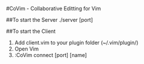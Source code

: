 #CoVim - Collaborative Editting for Vim

##To start the Server
./server [port]

##To start the Client
1. Add client.vim to your plugin folder (~/.vim/plugin/)
1. Open Vim 
2. :CoVim connect [port] [name]


